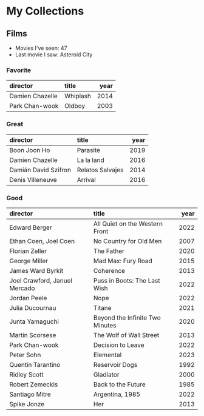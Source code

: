 # My Collections

## Films

- Movies I've seen: 47
- Last movie I saw: Asteroid City

### Favorite

| director        | title    |   year |
|:----------------|:---------|-------:|
| Damien Chazelle | Whiplash |   2014 |
| Park Chan-wook  | Oldboy   |   2003 |

### Great

| director             | title            |   year |
|:---------------------|:-----------------|-------:|
| Boon Joon Ho         | Parasite         |   2019 |
| Damien Chazelle      | La la land       |   2016 |
| Damián David Szifron | Relatos Salvajes |   2014 |
| Denis Villeneuve     | Arrival          |   2016 |

### Good

| director                      | title                           |   year |
|:------------------------------|:--------------------------------|-------:|
| Edward Berger                 | All Quiet on the Western Front  |   2022 |
| Ethan Coen, Joel Coen         | No Country for Old Men          |   2007 |
| Florian Zeller                | The Father                      |   2020 |
| George Miller                 | Mad Max: Fury Road              |   2015 |
| James Ward Byrkit             | Coherence                       |   2013 |
| Joel Crawford, Januel Mercado | Puss in Boots: The Last Wish    |   2022 |
| Jordan Peele                  | Nope                            |   2022 |
| Julia Ducournau               | Titane                          |   2021 |
| Junta Yamaguchi               | Beyond the Infinite Two Minutes |   2020 |
| Martin Scorsese               | The Wolf of Wall Street         |   2013 |
| Park Chan-wook                | Decision to Leave               |   2022 |
| Peter Sohn                    | Elemental                       |   2023 |
| Quentin Tarantino             | Reservoir Dogs                  |   1992 |
| Ridley Scott                  | Gladiator                       |   2000 |
| Robert Zemeckis               | Back to the Future              |   1985 |
| Santiago Mitre                | Argentina, 1985                 |   2022 |
| Spike Jonze                   | Her                             |   2013 |
